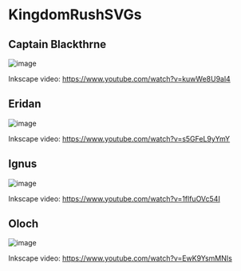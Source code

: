 # KingdomRushSVGs

## Captain Blackthrne
![image](https://user-images.githubusercontent.com/37688237/122511251-927d0900-d024-11eb-8ece-5420b718c0f8.png)

Inkscape video: https://www.youtube.com/watch?v=kuwWe8U9al4

## Eridan
![image](https://user-images.githubusercontent.com/37688237/122511353-bb050300-d024-11eb-86a3-31eb8e691c28.png)

Inkscape video: https://www.youtube.com/watch?v=s5GFeL9yYmY

## Ignus
![image](https://user-images.githubusercontent.com/37688237/122511410-d1ab5a00-d024-11eb-936d-783a70ad5388.png)

Inkscape video: https://www.youtube.com/watch?v=1flfuOVc54I

## Oloch
![image](https://user-images.githubusercontent.com/37688237/122511455-e556c080-d024-11eb-93d9-7265c83bba84.png)

Inkscape video: https://www.youtube.com/watch?v=EwK9YsmMNIs

